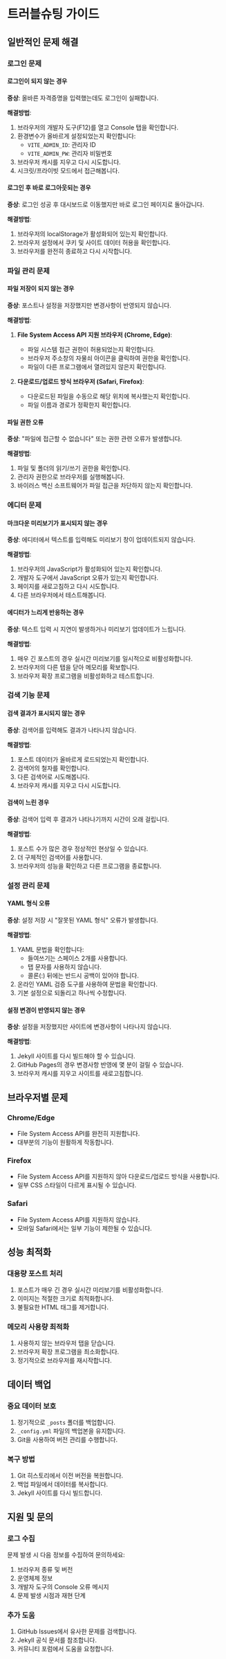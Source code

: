 # 트러블슈팅 가이드

## 일반적인 문제 해결

### 로그인 문제

#### 로그인이 되지 않는 경우
**증상**: 올바른 자격증명을 입력했는데도 로그인이 실패합니다.

**해결방법**:
1. 브라우저의 개발자 도구(F12)를 열고 Console 탭을 확인합니다.
2. 환경변수가 올바르게 설정되었는지 확인합니다:
   - `VITE_ADMIN_ID`: 관리자 ID
   - `VITE_ADMIN_PW`: 관리자 비밀번호
3. 브라우저 캐시를 지우고 다시 시도합니다.
4. 시크릿/프라이빗 모드에서 접근해봅니다.

#### 로그인 후 바로 로그아웃되는 경우
**증상**: 로그인 성공 후 대시보드로 이동했지만 바로 로그인 페이지로 돌아갑니다.

**해결방법**:
1. 브라우저의 localStorage가 활성화되어 있는지 확인합니다.
2. 브라우저 설정에서 쿠키 및 사이트 데이터 허용을 확인합니다.
3. 브라우저를 완전히 종료하고 다시 시작합니다.

### 파일 관리 문제

#### 파일 저장이 되지 않는 경우
**증상**: 포스트나 설정을 저장했지만 변경사항이 반영되지 않습니다.

**해결방법**:
1. **File System Access API 지원 브라우저 (Chrome, Edge)**:
   - 파일 시스템 접근 권한이 허용되었는지 확인합니다.
   - 브라우저 주소창의 자물쇠 아이콘을 클릭하여 권한을 확인합니다.
   - 파일이 다른 프로그램에서 열려있지 않은지 확인합니다.

2. **다운로드/업로드 방식 브라우저 (Safari, Firefox)**:
   - 다운로드된 파일을 수동으로 해당 위치에 복사했는지 확인합니다.
   - 파일 이름과 경로가 정확한지 확인합니다.

#### 파일 권한 오류
**증상**: "파일에 접근할 수 없습니다" 또는 권한 관련 오류가 발생합니다.

**해결방법**:
1. 파일 및 폴더의 읽기/쓰기 권한을 확인합니다.
2. 관리자 권한으로 브라우저를 실행해봅니다.
3. 바이러스 백신 소프트웨어가 파일 접근을 차단하지 않는지 확인합니다.

### 에디터 문제

#### 마크다운 미리보기가 표시되지 않는 경우
**증상**: 에디터에서 텍스트를 입력해도 미리보기 창이 업데이트되지 않습니다.

**해결방법**:
1. 브라우저의 JavaScript가 활성화되어 있는지 확인합니다.
2. 개발자 도구에서 JavaScript 오류가 있는지 확인합니다.
3. 페이지를 새로고침하고 다시 시도합니다.
4. 다른 브라우저에서 테스트해봅니다.

#### 에디터가 느리게 반응하는 경우
**증상**: 텍스트 입력 시 지연이 발생하거나 미리보기 업데이트가 느립니다.

**해결방법**:
1. 매우 긴 포스트의 경우 실시간 미리보기를 일시적으로 비활성화합니다.
2. 브라우저의 다른 탭을 닫아 메모리를 확보합니다.
3. 브라우저 확장 프로그램을 비활성화하고 테스트합니다.

### 검색 기능 문제

#### 검색 결과가 표시되지 않는 경우
**증상**: 검색어를 입력해도 결과가 나타나지 않습니다.

**해결방법**:
1. 포스트 데이터가 올바르게 로드되었는지 확인합니다.
2. 검색어의 철자를 확인합니다.
3. 다른 검색어로 시도해봅니다.
4. 브라우저 캐시를 지우고 다시 시도합니다.

#### 검색이 느린 경우
**증상**: 검색어 입력 후 결과가 나타나기까지 시간이 오래 걸립니다.

**해결방법**:
1. 포스트 수가 많은 경우 정상적인 현상일 수 있습니다.
2. 더 구체적인 검색어를 사용합니다.
3. 브라우저의 성능을 확인하고 다른 프로그램을 종료합니다.

### 설정 관리 문제

#### YAML 형식 오류
**증상**: 설정 저장 시 "잘못된 YAML 형식" 오류가 발생합니다.

**해결방법**:
1. YAML 문법을 확인합니다:
   - 들여쓰기는 스페이스 2개를 사용합니다.
   - 탭 문자를 사용하지 않습니다.
   - 콜론(:) 뒤에는 반드시 공백이 있어야 합니다.
2. 온라인 YAML 검증 도구를 사용하여 문법을 확인합니다.
3. 기본 설정으로 되돌리고 하나씩 수정합니다.

#### 설정 변경이 반영되지 않는 경우
**증상**: 설정을 저장했지만 사이트에 변경사항이 나타나지 않습니다.

**해결방법**:
1. Jekyll 사이트를 다시 빌드해야 할 수 있습니다.
2. GitHub Pages의 경우 변경사항 반영에 몇 분이 걸릴 수 있습니다.
3. 브라우저 캐시를 지우고 사이트를 새로고침합니다.

## 브라우저별 문제

### Chrome/Edge
- File System Access API를 완전히 지원합니다.
- 대부분의 기능이 원활하게 작동합니다.

### Firefox
- File System Access API를 지원하지 않아 다운로드/업로드 방식을 사용합니다.
- 일부 CSS 스타일이 다르게 표시될 수 있습니다.

### Safari
- File System Access API를 지원하지 않습니다.
- 모바일 Safari에서는 일부 기능이 제한될 수 있습니다.

## 성능 최적화

### 대용량 포스트 처리
1. 포스트가 매우 긴 경우 실시간 미리보기를 비활성화합니다.
2. 이미지는 적절한 크기로 최적화합니다.
3. 불필요한 HTML 태그를 제거합니다.

### 메모리 사용량 최적화
1. 사용하지 않는 브라우저 탭을 닫습니다.
2. 브라우저 확장 프로그램을 최소화합니다.
3. 정기적으로 브라우저를 재시작합니다.

## 데이터 백업

### 중요 데이터 보호
1. 정기적으로 `_posts` 폴더를 백업합니다.
2. `_config.yml` 파일의 백업본을 유지합니다.
3. Git을 사용하여 버전 관리를 수행합니다.

### 복구 방법
1. Git 히스토리에서 이전 버전을 복원합니다.
2. 백업 파일에서 데이터를 복사합니다.
3. Jekyll 사이트를 다시 빌드합니다.

## 지원 및 문의

### 로그 수집
문제 발생 시 다음 정보를 수집하여 문의하세요:
1. 브라우저 종류 및 버전
2. 운영체제 정보
3. 개발자 도구의 Console 오류 메시지
4. 문제 발생 시점과 재현 단계

### 추가 도움
1. GitHub Issues에서 유사한 문제를 검색합니다.
2. Jekyll 공식 문서를 참조합니다.
3. 커뮤니티 포럼에서 도움을 요청합니다.